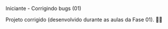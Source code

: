 Iniciante - Corrigindo bugs (01)

Projeto corrigido (desenvolvido durante as aulas da Fase 01).  💜🚀
